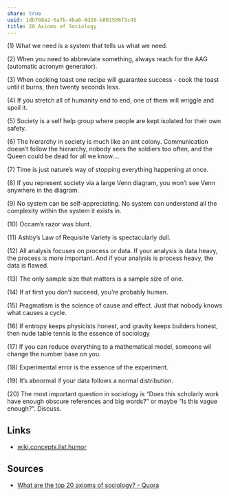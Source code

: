 ```yaml
---
share: true
uuid: 1db708e2-6a7b-4ba6-8d28-b891508f3c45
title: 20 Axioms of Sociology
---
```

(1) What we need is a system that tells us what we need.

(2) When you need to abbreviate something, always reach for the AAG (automatic acronym generator).

(3) When cooking toast one recipe will guarantee success - cook the toast until it burns, then twenty seconds less.

(4) If you stretch all of humanity end to end, one of them will wriggle and spoil it.

(5) Society is a self help group where people are kept isolated for their own safety.

(6) The hierarchy in society is much like an ant colony. Communication doesn’t follow the hierarchy, nobody sees the soldiers too often, and the Queen could be dead for all we know….

(7) Time is just nature’s way of stopping everything happening at once.

(8) If you represent society via a large Venn diagram, you won’t see Venn anywhere in the diagram.

(9) No system can be self-appreciating. No system can understand all the complexity within the system it exists in.

(10) Occam’s razor was blunt.

(11) Ashby’s Law of Requisite Variety is spectacularly dull.

(12) All analysis focuses on process or data. If your analysis is data heavy, the process is more important. And if your analysis is process heavy, the data is flawed.

(13) The only sample size that matters is a sample size of one.

(14) If at first you don’t succeed, you’re probably human.

(15) Pragmatism is the science of cause and effect. Just that nobody knows what causes a cycle.

(16) If entropy keeps physicists honest, and gravity keeps builders honest, then nude table tennis is the essence of sociology

(17) If you can reduce everything to a mathematical model, someone wil change the number base on you.

(18) Experimental error is the essence of the experiment.

(19) It’s abnormal if your data follows a normal distribution.

(20) The most important question in sociology is “Does this scholarly work have enough obscure references and big words?” or maybe “Is this vague enough?”. Discuss.

## Links

* [wiki.concepts.list.humor](/4ca766d9-10c8-45c0-bf2c-db54930cb94d)

## Sources

* [What are the top 20 axioms of sociology? - Quora](https://www.quora.com/What-are-the-top-20-axioms-of-sociology)